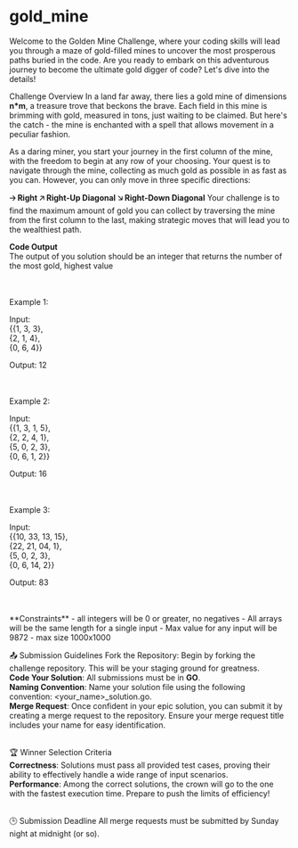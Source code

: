 # gold_mine

Welcome to the Golden Mine Challenge, where your coding skills will lead you through a maze of gold-filled mines to uncover the most prosperous paths buried in the code. Are you ready to embark on this adventurous journey to become the ultimate gold digger of code? Let's dive into the details!

Challenge Overview
In a land far away, there lies a gold mine of dimensions **n*m**, a treasure trove that beckons the brave. Each field in this mine is brimming with gold, measured in tons, just waiting to be claimed. But here's the catch - the mine is enchanted with a spell that allows movement in a peculiar fashion.

As a daring miner, you start your journey in the first column of the mine, with the freedom to begin at any row of your choosing. Your quest is to navigate through the mine, collecting as much gold as possible in as fast as you can. However, you can only move in three specific directions:

**🡢 Right**
**🡥 Right-Up Diagonal**
**🡦 Right-Down Diagonal**
Your challenge is to find the maximum amount of gold you can collect by traversing the mine from the first column to the last, making strategic moves that will lead you to the wealthiest path.

**Code Output**<br>
The output of you solution should be an integer that returns the number of the most gold, highest value


<br>
<br>
Example 1:

Input:<br>
{{1, 3, 3},  
  {2, 1, 4},  
  {0, 6, 4}}  

Output: 12


<br>
<br>
Example 2:

Input:<br>
{{1, 3, 1, 5},  
{2, 2, 4, 1},  
{5, 0, 2, 3},  
{0, 6, 1, 2}}  

Output: 16

<br>
<br>
Example 3:

Input:<br>
{{10, 33, 13, 15},  
{22, 21, 04, 1},<br>
{5, 0, 2, 3},  
{0, 6, 14, 2}}  

Output: 83

<br>
<br>
**Constraints**
- all integers will be 0 or greater, no negatives
- All arrays will be the same length for a single input
- Max value for any input will be 9872
- max size 1000x1000<br>
 
📤 Submission Guidelines Fork the Repository: Begin by forking the challenge repository. This will be your staging ground for greatness.<br> 
**Code Your Solution**: All submissions must be in **GO**.<br>
**Naming Convention**: Name your solution file using the following convention: <your_name>_solution.go. <br>
**Merge Request**: Once confident in your epic solution, you can submit it by creating a merge request to the repository. Ensure your merge request title includes your name for easy identification.<br><br>

🏆 Winner Selection Criteria <br>
**Correctness**: Solutions must pass all provided test cases, proving their ability to effectively handle a wide range of input scenarios. <br>
**Performance**: Among the correct solutions, the crown will go to the one with the fastest execution time. Prepare to push the limits of efficiency! <br><br>

🕒 Submission Deadline All merge requests must be submitted by Sunday night at midnight (or so).
